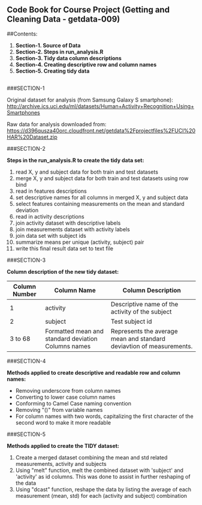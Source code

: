 
## **Code Book for Course Project (Getting and Cleaning Data - getdata-009)**

##Contents:
1. **Section-1. Source of Data**
2. **Section-2. Steps in run_analysis.R**
3. **Section-3. Tidy data column descriptions**
4. **Section-4. Creating descriptive row and column names**
5. **Section-5. Creating tidy data**

## 

###SECTION-1

Original dataset for analysis (from Samsung Galaxy S smartphone):
http://archive.ics.uci.edu/ml/datasets/Human+Activity+Recognition+Using+Smartphones

Raw data for analysis downloaded from:
https://d396qusza40orc.cloudfront.net/getdata%2Fprojectfiles%2FUCI%20HAR%20Dataset.zip


###SECTION-2

**Steps in the run_analysis.R to create the tidy data set:**

1. read X, y and subject data for both train and test datasets
2. merge X, y and subject data for both train and test datasets using row bind
3. read in features descriptions
4. set descriptive names for all columns in merged X, y and subject data
5. select features containing measurements on the mean and standard deviation
6. read in activity descriptions
7. join activity dataset with descriptive labels
8. join measurements dataset with activity labels
9. join data set with subject ids
10. summarize means per unique (activity, subject) pair
11. write this final result data set to text file


###SECTION-3

**Column description of the new tidy dataset:**

Column Number | Column Name | Column Description
------------- | ------------| -------------------
1 | activity | Descriptive name of the activity of the subject
2 | subject | Test subject id
3 to 68 | Formatted mean and standard deviation Columns names | Represents the average mean and standard deviavtion of measurements.  


###SECTION-4

**Methods applied to create descriptive and readable row and column names:**

* Removing underscore from column names
* Converting to lower case column names
* Conforming to Camel Case naming convention
* Removing "()" from variable names
* For column names with two words, capitalizing the first character of the second word to make it more readable


###SECTION-5

**Methods applied to create the TIDY dataset:**

1. Create a merged dataset combining the mean and std related measurements, activity and subjects
2. Using "melt" function, melt the combined dataset with 'subject' and 'activity' as id columns. This was done to assist in further reshaping of the data
3. Using "dcast" function, reshape the data by listing the average of each measurement (mean, std) for each (activity and subject) combination




